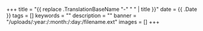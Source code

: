 +++
title =  "{{ replace .TranslationBaseName "-" " " | title }}"
date = {{ .Date }}
tags = []
keywords = ""
description = ""
banner = "/uploads/:year:/:month:/:day:/filename.ext"
images = []
+++
